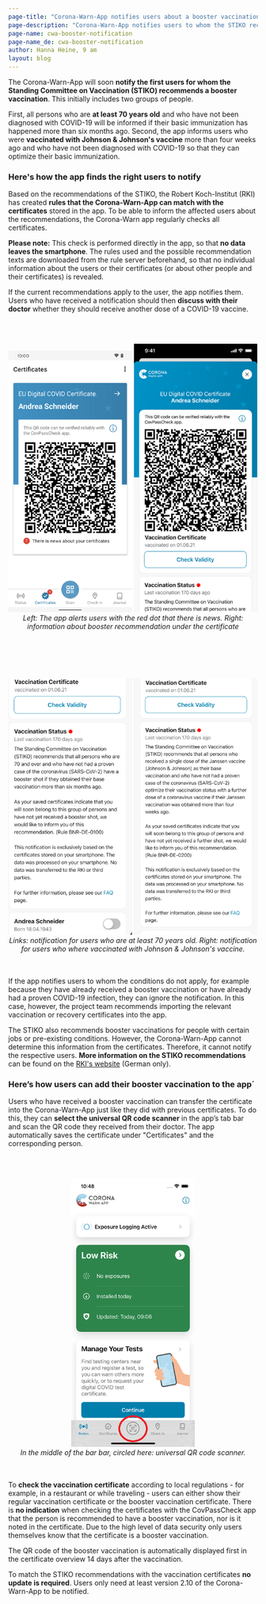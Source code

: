 ```yaml
---
page-title: "Corona-Warn-App notifies users about a booster vaccination"
page-description: "Corona-Warn-App notifies users to whom the STIKO recommends a booster vaccination"
page-name: cwa-booster-notification
page-name_de: cwa-booster-notification
author: Hanna Heine, 9 am
layout: blog
---
```



The Corona-Warn-App will soon **notify the first users for whom the Standing Committee on Vaccination (STIKO) recommends a booster vaccination**. This initially includes two groups of people. 

First, all persons who are **at least 70 years old** and who have not been diagnosed with COVID-19 will be informed if their basic immunization has happened more than six months ago. Second, the app informs users who were **vaccinated with Johnson & Johnson's vaccine** more than four weeks ago and who have not been diagnosed with COVID-19 so that they can optimize their basic immunization.


<!-- overview -->

### Here's how the app finds the right users to notify

Based on the recommendations of the STIKO, the Robert Koch-Institut (RKI) has created **rules that the Corona-Warn-App can match with the certificates** stored in the app. To be able to inform the affected users about the recommendations, the Corona-Warn app regularly checks all certificates.

**Please note:** This check is performed directly in the app, so that **no data leaves the smartphone**. The rules used and the possible recommendation texts are downloaded from the rule server beforehand, so that no individual information about the users or their certificates (or about other people and their certificates) is revealed. 

If the current recommendations apply to the user, the app notifies them. Users who have received a notification should then **discuss with their doctor** whether they should receive another dose of a COVID-19 vaccine.


<br></br>
<center> 
<img src="./news-about-certificates.png" title="News in the certificates section" style="align: center" width=250>
<img src="./vaccination-status-notification.png" title="Notification in the certificate" style="align: center" width=250> 
<figcaption aria-hidden="true"><em>Left: The app alerts users with the red dot that there is news. Right: information about booster recommendation under the certificate </em></figcaption>
</center>
<br></br>

<br></br>
<center> 
<img src="./notification-70.png" title="Notification for users who are at least 70 years old" style="align: center" width=250> 
<img src="./notification-johnson.png" title="Notification for users vaccinated with the vaccine from Jonson&Johnson" style="align: center" width=250>
<figcaption aria-hidden="true"><em>Links: notification for users who are at least 70 years old. Right: notification for users who where vaccinated with Johnson & Johnson's vaccine. </em></figcaption>
</center>
<br></br>

If the app notifies users to whom the conditions do not apply, for example because they have already received a booster vaccination or have already had a proven COVID-19 infection, they can ignore the notification. In this case, however, the project team recommends importing the relevant vaccination or recovery certificates into the app.

The STIKO also recommends booster vaccinations for people with certain jobs or pre-existing conditions. However, the Corona-Warn-App cannot determine this information from the certificates. Therefore, it cannot notify the respective users. **More information on the STIKO recommendations** can be found on the [RKI's website](https://www.rki.de/DE/Content/Infekt/Impfen/ImpfungenAZ/COVID-19/Impfempfehlung-Zusfassung.html;jsessionid=75D575152D0A98168E5703E0D653EEE4.internet112) (German only). 


### Here’s how users can add their booster vaccination to the app´

Users who have received a booster vaccination can transfer the certificate into the Corona-Warn-App just like they did with previous certificates. To do this, they can **select the universal QR code scanner** in the app’s tab bar and scan the QR code they received from their doctor. The app automatically saves the certificate under "Certificates" and the corresponding person.  

<br></br>
<center> 
<img src="./qr-code-scanner-en.png" title="Pushnachricht der Corona-Warn-App" style="align: center" width=250> 
<figcaption aria-hidden="true"><em>In the middle of the bar bar, circled here: universal QR code scanner.</em></figcaption>
</center>
<br></br>

To **check the vaccination certificate** according to local regulations - for example, in a restaurant or while traveling - users can either show their regular vaccination certificate or the booster vaccination certificate. There is **no indication** when checking the certificates with the CovPassCheck app that the person is recommended to have a booster vaccination, nor is it noted in the certificate. Due to the high level of data security only users themselves know that the certificate is a booster vaccination. 

The QR code of the booster vaccination is automatically displayed first in the certificate overview 14 days after the vaccination.

To match the STIKO recommendations with the vaccination certificates **no update is required**. Users only need at least version 2.10 of the Corona-Warn-App to be notified. 